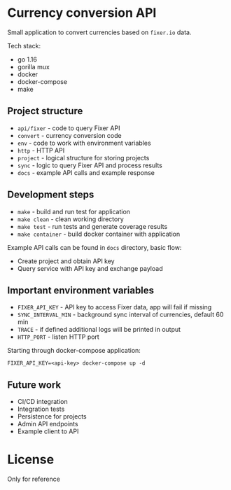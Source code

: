 # Currency conversion API

Small application to convert currencies based on `fixer.io` data.

Tech stack:
 * go 1.16
 * gorilla mux
 * docker
 * docker-compose
 * make

## Project structure

* `api/fixer` - code to query Fixer API
* `convert` - currency conversion code
* `env` - code to work with environment variables
* `http` - HTTP API
* `project` - logical structure for storing projects
* `sync` - logic to query Fixer API and process results
* `docs` - example API calls and example response

## Development steps

* `make` - build and run test for application
* `make clean` - clean working directory
* `make test` - run tests and generate coverage results
* `make container` - build docker container with application

Example API calls can be found in `docs` directory, basic flow:
 * Create project and obtain API key
 * Query service with API key and exchange payload

## Important environment variables

* `FIXER_API_KEY` - API key to access Fixer data, app will fail if missing
* `SYNC_INTERVAL_MIN` - background sync interval of currencies, default 60 min
* `TRACE` - if defined additional logs will be printed in output
* `HTTP_PORT` - listen HTTP port

Starting through docker-compose application:
```
FIXER_API_KEY=<api-key> docker-compose up -d
```

## Future work

* CI/CD integration
* Integration tests
* Persistence for projects
* Admin API endpoints
* Example client to API

# License

Only for reference
